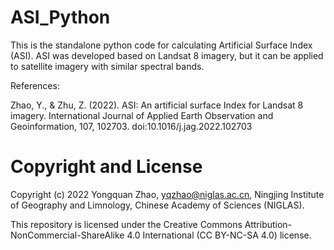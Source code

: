 # ASI_Python
This is the standalone python code for calculating Artificial Surface Index (ASI). ASI was developed based on Landsat 8 imagery, but it can be applied to satellite imagery with similar spectral bands.


References:

Zhao, Y., & Zhu, Z. (2022). ASI: An artificial surface Index for Landsat 8 imagery. International Journal of Applied Earth Observation and Geoinformation, 107, 102703. doi:10.1016/j.jag.2022.102703

Copyright and License
===================================================================================================================================================================
Copyright (c) 2022 Yongquan Zhao, yqzhao@niglas.ac.cn, Ningjing Institute of Geography and Limnology, Chinese Academy of Sciences (NIGLAS).

This repository is licensed under the Creative Commons Attribution-NonCommercial-ShareAlike 4.0 International (CC BY-NC-SA 4.0) license.
